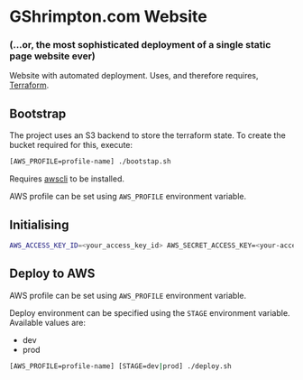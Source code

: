 # GShrimpton.com Website
### (...or, the most sophisticated deployment of a single static page website ever)

Website with automated deployment. Uses, and therefore requires, [Terraform](https://www.terraform.io/).

## Bootstrap

The project uses an S3 backend to store the terraform state. To create the bucket required for this, execute:

```bash
[AWS_PROFILE=profile-name] ./bootstap.sh
```

Requires [awscli](https://aws.amazon.com/cli/) to be installed.

AWS profile can be set using `AWS_PROFILE` environment variable.

## Initialising

```bash
AWS_ACCESS_KEY_ID=<your_access_key_id> AWS_SECRET_ACCESS_KEY=<your-access-key> terraform init
```

## Deploy to AWS

AWS profile can be set using `AWS_PROFILE` environment variable.

Deploy environment can be specified using the `STAGE` environment variable. Available values are:

* dev
* prod

```bash
[AWS_PROFILE=profile-name] [STAGE=dev|prod] ./deploy.sh
```